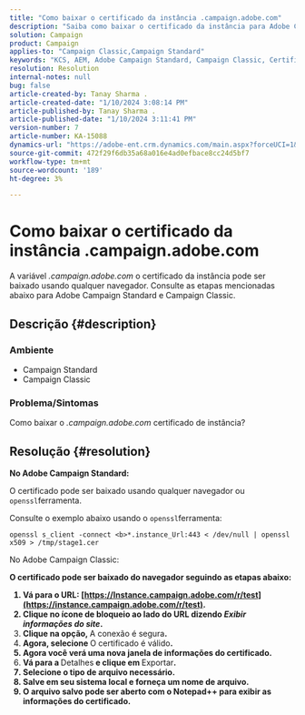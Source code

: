 ```yaml
---
title: "Como baixar o certificado da instância .campaign.adobe.com"
description: "Saiba como baixar o certificado da instância para Adobe Campaign Standard e Campaign Classic."
solution: Campaign
product: Campaign
applies-to: "Campaign Classic,Campaign Standard"
keywords: "KCS, AEM, Adobe Campaign Standard, Campaign Classic, Certificado de instância, .campaign.adobe.com"
resolution: Resolution
internal-notes: null
bug: false
article-created-by: Tanay Sharma .
article-created-date: "1/10/2024 3:08:14 PM"
article-published-by: Tanay Sharma .
article-published-date: "1/10/2024 3:11:41 PM"
version-number: 7
article-number: KA-15088
dynamics-url: "https://adobe-ent.crm.dynamics.com/main.aspx?forceUCI=1&pagetype=entityrecord&etn=knowledgearticle&id=e7004411-caaf-ee11-a569-6045bd006e5a"
source-git-commit: 472f29f6db35a68a016e4ad0efbace8cc24d5bf7
workflow-type: tm+mt
source-wordcount: '189'
ht-degree: 3%

---
```


# Como baixar o certificado da instância .campaign.adobe.com


A variável *.campaign.adobe.com* o certificado da instância pode ser baixado usando qualquer navegador. Consulte as etapas mencionadas abaixo para Adobe Campaign Standard e Campaign Classic.

## Descrição {#description}


### Ambiente

- Campaign Standard
- Campaign Classic


### Problema/Sintomas

Como baixar o *.campaign.adobe.com* certificado de instância?


## Resolução {#resolution}


<b>No Adobe Campaign Standard:</b>

O certificado pode ser baixado usando qualquer navegador ou `openssl`ferramenta.

Consulte o exemplo abaixo usando o `openssl`ferramenta:


```
openssl s_client -connect <b>*.instance_Url:443 < /dev/null | openssl x509 > /tmp/stage1.cer
```




</b>No Adobe Campaign Classic:<b>

O certificado pode ser baixado do navegador seguindo as etapas abaixo:

1. Vá para o URL: [https://Instance.campaign.adobe.com/r/test](https://instance.campaign.adobe.com/r/test).
2. Clique no ícone de bloqueio ao lado do URL dizendo *Exibir informações do site*.
3. Clique na opção, </b>A conexão é segura<b>.
4. Agora, selecione </b>O certificado é válido<b>.
5. Agora você verá uma nova janela de informações do certificado.
6. Vá para a </b>Detalhes<b> e clique em </b>Exportar<b>.
7. Selecione o tipo de arquivo necessário.
8. Salve em seu sistema local e forneça um nome de arquivo.
9. O arquivo salvo pode ser aberto com o Notepad++ para exibir as informações do certificado.



